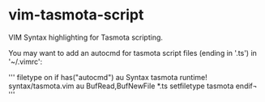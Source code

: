 # vim-tasmota-script
VIM Syntax highlighting for Tasmota scripting.

You may want to add an autocmd for tasmota script files (ending in '.ts') in '~/.vimrc':

'''
filetype on
if has("autocmd")
  au Syntax tasmota     runtime! syntax/tasmota.vim
  au BufRead,BufNewFile *.ts setfiletype tasmota
endif¬
'''
